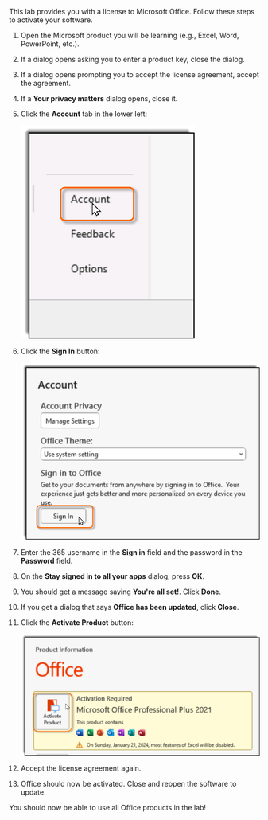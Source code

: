 This lab provides you with a license to Microsoft Office. Follow these steps to activate your software.
1. Open the Microsoft product you will be learning (e.g., Excel, Word, PowerPoint, etc.).
2. If a dialog opens asking you to enter a product key, close the dialog.
3. If a dialog opens prompting you to accept the license agreement, accept the agreement.
4. If a **Your privacy matters** dialog opens, close it.
5. Click the **Account** tab in the lower left:
    
    ![Account Tab](images/office-account-tab.png)
    
6. Click the **Sign In** button:
    
    ![Sign In](images/office-account-sign-in.png)

7. Enter the 365 username in the **Sign in** field and the password in the **Password** field.
8. On the **Stay signed in to all your apps** dialog, press **OK**.
9. You should get a message saying **You're all set!**. Click **Done**.
10. If you get a dialog that says **Office has been updated**, click **Close**.
11. Click the **Activate Product** button:
    
    ![Activate Product](images/office-activate-product.png)
    
12. Accept the license agreement again.
13. Office should now be activated. Close and reopen the software to update.

You should now be able to use all Office products in the lab!
